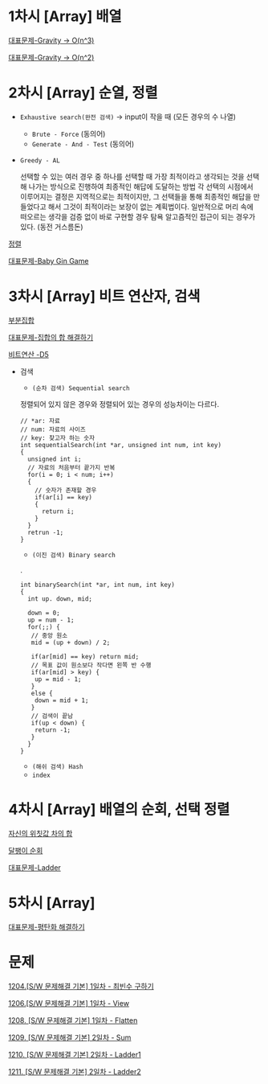 # 1차시 [Array] 배열
[대표문제-Gravity -> O(n^3) ](https://github.com/yjkwon07/Algorithm-study/blob/master/ARRAY/Gravity.cpp)

[대표문제-Gravity -> O(n^2) ](https://github.com/yjkwon07/Algorithm-study/blob/master/ARRAY/Gravity2.cpp)

# 2차시 [Array] 순열, 정렬
- `Exhaustive search(완전 검색)` -> input이 작을 때 (모든 경우의 수 나열)
  - `Brute - Force` (동의어)
  - `Generate - And - Test` (동의어)
- `Greedy - AL`

  선택할 수 있는 여러 경우 중 하나를 선택할 때 가장 최적이라고 생각되는 것을 선택해 나가는 방식으로 진행하여 최종적인 해답에 도달하는 방법 
  각 선택의 시점에서 이루어지는 결정은 지역적으로는 최적이지만, 그 선택들을 통해 최종적인 해답을 만들었다고 해서 그것이 최적이라는 보장이 없는 계획법이다.
  일반적으로 머리 속에 떠오르는 생각을 검증 없이 바로 구현할 경우 탐욕 알고즘적인 접근이 되는 경우가 있다. (동전 거스름돈)

[정렬](https://github.com/yjkwon07/Algorithm-study/tree/master/%EC%A0%95%EB%A0%AC)

[대표문제-Baby Gin Game](https://github.com/yjkwon07/Algorithm-study/blob/master/ARRAY/Baby%20Gin.cpp)

# 3차시 [Array] 비트 연산자, 검색
[부분집합](https://github.com/yjkwon07/Algorithm-study/blob/master/ARRAY/%EB%B6%80%EB%B6%84%EC%A7%91%ED%95%A9.cpp)

[대표문제-집합의 합 해결하기](https://github.com/yjkwon07/Algorithm-study/blob/master/ARRAY/%EB%B9%84%ED%8A%B8%20%EB%B6%80%EB%B6%84%EC%A7%91%ED%95%A9.cpp)

[비트연산 -D5](https://github.com/yjkwon07/Algorithm-study/blob/master/SW%EB%AC%B8%EC%A0%9C/D5/1242.%20%5BSW%20%EB%AC%B8%EC%A0%9C%ED%95%B4%EA%B2%B0%20%EC%9D%91%EC%9A%A9%5D%201%EC%9D%BC%EC%B0%A8%20-%20%EC%95%94%ED%98%B8%EC%BD%94%EB%93%9C%20%EC%8A%A4%EC%BA%94/number20_sol.java)

- 검색
  - `(순차 검색) Sequential search`
  
  정렬되어 있지 않은 경우와 정렬되어 있는 경우의 성능차이는 다르다.
  
  ```
  // *ar: 자료 
  // num: 자료의 사이즈 
  // key: 찾고자 하는 숫자 
  int sequentialSearch(int *ar, unsigned int num, int key)
  { 
    unsigned int i;
    // 자료의 처음부터 끝가지 반복
    for(i = 0; i < num; i++)
    {
      // 숫자가 존재할 경우
      if(ar[i] == key)
      { 
        return i;
      }
    }
    retrun -1;
  }  
  ```
  
  - `(이진 검색) Binary search`
  
  .
  
  ```
  int binarySearch(int *ar, int num, int key)
  {
    int up. down, mid;
    
    down = 0;
    up = num - 1;
    for(;;) {
     // 중앙 원소
     mid = (up + down) / 2;
     
     if(ar[mid] == key) return mid;
     // 목표 값이 원소보다 작다면 왼쪽 반 수행
     if(ar[mid] > key) {
      up = mid - 1; 
     }
     else {
      down = mid + 1;
     }
     // 검색이 끝남
     if(up < down) {
      return -1;
     }
    }
  }
  ```
  - `(해쉬 검색) Hash`
  - `index` 
  
# 4차시 [Array] 배열의 순회, 선택 정렬
[자신의 위칫값 차의 합](https://github.com/yjkwon07/Algorithm-study/blob/master/ARRAY/%EC%9E%90%EC%8B%A0%EC%9D%98%20%EC%9C%84%EC%B9%AB%EA%B0%92%20%EC%B0%A8%EC%9D%98%20%ED%95%A9.cpp)

[달팽이 순회](https://github.com/yjkwon07/Algorithm-study/blob/master/ARRAY/%EB%8B%AC%ED%8C%BD%EC%9D%B4%20%EC%88%9C%ED%9A%8C.cpp)

[대표문제-Ladder](https://github.com/yjkwon07/Algorithm-study/blob/master/SW%EB%AC%B8%EC%A0%9C/D4/1210.%20%5BSW%20%EB%AC%B8%EC%A0%9C%ED%95%B4%EA%B2%B0%20%EA%B8%B0%EB%B3%B8%5D%202%EC%9D%BC%EC%B0%A8%20-%20Ladder1/SW_1210_sol.java)

# 5차시 [Array] 
[대표문제-평탄화 해결하기](https://github.com/yjkwon07/Algorithm-study/blob/master/SW%EB%AC%B8%EC%A0%9C/D3/1208.%20%5BSW%20%EB%AC%B8%EC%A0%9C%ED%95%B4%EA%B2%B0%20%EA%B8%B0%EB%B3%B8%5D%201%EC%9D%BC%EC%B0%A8%20-%20Flatten/SW_1208_sol.c.txt)

# 문제
[1204.[S/W 문제해결 기본] 1일차 - 최빈수 구하기](https://github.com/yjkwon07/Algorithm-study/blob/master/SW%EB%AC%B8%EC%A0%9C/D3/1204.%20%5BSW%20%EB%AC%B8%EC%A0%9C%ED%95%B4%EA%B2%B0%20%EA%B8%B0%EB%B3%B8%5D%201%EC%9D%BC%EC%B0%A8%20-%20%EC%B5%9C%EB%B9%88%EC%88%98%20%EA%B5%AC%ED%95%98%EA%B8%B0/SW_1204.java)

[1206.[S/W 문제해결 기본] 1일차 - View](https://github.com/yjkwon07/Algorithm-study/blob/master/SW%EB%AC%B8%EC%A0%9C/D3/1206.%20%5BSW%20%EB%AC%B8%EC%A0%9C%ED%95%B4%EA%B2%B0%20%EA%B8%B0%EB%B3%B8%5D%201%EC%9D%BC%EC%B0%A8%20-%20View/SW_1206.java)

[1208. [S/W 문제해결 기본] 1일차 - Flatten](https://github.com/yjkwon07/Algorithm-study/blob/master/SW%EB%AC%B8%EC%A0%9C/D3/1208.%20%5BSW%20%EB%AC%B8%EC%A0%9C%ED%95%B4%EA%B2%B0%20%EA%B8%B0%EB%B3%B8%5D%201%EC%9D%BC%EC%B0%A8%20-%20Flatten/SW_1208.java)

[1209. [S/W 문제해결 기본] 2일차 - Sum](https://github.com/yjkwon07/Algorithm-study/blob/master/SW%EB%AC%B8%EC%A0%9C/D3/1209.%20%5BSW%20%EB%AC%B8%EC%A0%9C%ED%95%B4%EA%B2%B0%20%EA%B8%B0%EB%B3%B8%5D%202%EC%9D%BC%EC%B0%A8%20-%20Sum/SW_1209.java)

[1210. [S/W 문제해결 기본] 2일차 - Ladder1](https://github.com/yjkwon07/Algorithm-study/blob/master/SW%EB%AC%B8%EC%A0%9C/D4/1210.%20%5BSW%20%EB%AC%B8%EC%A0%9C%ED%95%B4%EA%B2%B0%20%EA%B8%B0%EB%B3%B8%5D%202%EC%9D%BC%EC%B0%A8%20-%20Ladder1/SW_1210_sol.java)

[1211. [S/W 문제해결 기본] 2일차 - Ladder2](https://github.com/yjkwon07/Algorithm-study/blob/master/SW%EB%AC%B8%EC%A0%9C/D4/1211.%20%5BSW%20%EB%AC%B8%EC%A0%9C%ED%95%B4%EA%B2%B0%20%EA%B8%B0%EB%B3%B8%5D%202%EC%9D%BC%EC%B0%A8%20-%20Ladder2/SW_1211_sol.java)
